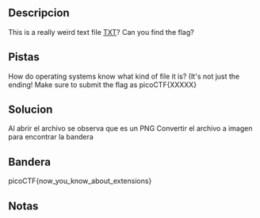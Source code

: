 ## Descripcion
This is a really weird text file [TXT](https://jupiter.challenges.picoctf.org/static/e7e5d188621ee705ceeb0452525412ef/flag.txt)? Can you find the flag?

## Pistas
How do operating systems know what kind of file it is? (It's not just the ending!
Make sure to submit the flag as picoCTF{XXXXX}

## Solucion
Al abrir el archivo se observa que es un PNG
Convertir el archivo a imagen para encontrar la bandera

## Bandera
picoCTF{now_you_know_about_extensions}

## Notas



